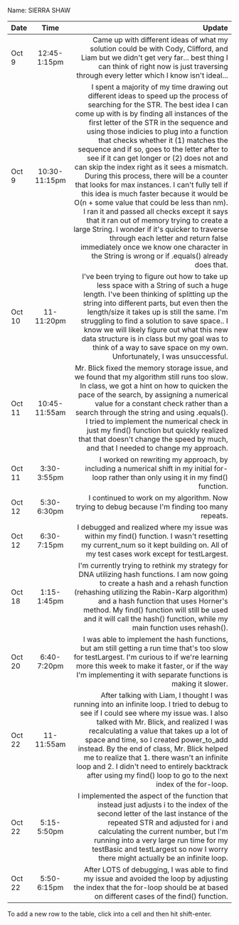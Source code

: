 Name: SIERRA SHAW

| Date   |     Time      |                                                                                                                                                                                                                                                                                                                                                                                                                                                                                                                                                                                                                                                                                                                                                                                                                                                                                                                                       Update |
|:-------|:-------------:|---------------------------------------------------------------------------------------------------------------------------------------------------------------------------------------------------------------------------------------------------------------------------------------------------------------------------------------------------------------------------------------------------------------------------------------------------------------------------------------------------------------------------------------------------------------------------------------------------------------------------------------------------------------------------------------------------------------------------------------------------------------------------------------------------------------------------------------------------------------------------------------------------------------------------------------------:|
| Oct 9  | 12:45-1:15pm  |                                                                                                                                                                                                                                                                                                                                                                                                                                                                                                                                                                                                                                                                                                                Came up with different ideas of what my solution could be with Cody, Clifford, and Liam but we didn't get very far... best thing I can think of right now is just traversing through every letter which I know isn't ideal... |
| Oct 9  | 10:30-11:15pm | I spent a majority of my time drawing out different ideas to speed up the process of searching for the STR. The best idea I can come up with is by finding all instances of the first letter of the STR in the sequence and using those indicies to plug into a function that checks whether it (1) matches the sequence and if so, goes to the letter after to see if it can get longer or (2) does not and can skip the index right as it sees a mismatch. During this process, there will be a counter that looks for max instances. I can't fully tell if this idea is much faster because it would be O(n + some value that could be less than nm). I ran it and passed all checks except it says that it ran out of memory trying to create a large String. I wonder if it's quicker to traverse through each letter and return false immediately once we know one character in the String is wrong or if .equals() already does that. |
| Oct 10 |  11-11:20pm   |                                                                                                                                                                                                                                                                                                                                                                                                                                                                                     I've been trying to figure out how to take up less space with a String of such a huge length. I've been thinking of splitting up the string into different parts, but even then the length/size it takes up is still the same. I'm struggling to find a solution to save space.. I know we will likely figure out what this new data structure is in class but my goal was to think of a way to save space on my own. Unfortunately, I was unsuccessful. |
| Oct 11 | 10:45-11:55am |                                                                                                                                                                                                                                                                                                                                                                                                                                                                               Mr. Blick fixed the memory storage issue, and we found that my algorithm still runs too slow. In class, we got a hint on how to quicken the pace of the search, by assigning a numerical value for a constant check rather than a search through the string and using .equals(). I tried to implement the numerical check in just my find() function but quickly realized that that doesn't change the speed by much, and that I needed to change my approach. |
| Oct 11 |  3:30-3:55pm  |                                                                                                                                                                                                                                                                                                                                                                                                                                                                                                                                                                                                                                                                                                                                                                                                    I worked on rewriting my approach, by including a numerical shift in my initial for-loop rather than only using it in my find() function. |
| Oct 12 |  5:30-6:30pm  |                                                                                                                                                                                                                                                                                                                                                                                                                                                                                                                                                                                                                                                                                                                                                                                                                                               I continued to work on my algorithm. Now trying to debug because I'm finding too many repeats. |
| Oct 12 |  6:30-7:15pm  |                                                                                                                                                                                                                                                                                                                                                                                                                                                                                                                                                                                                                                                                                                                                                            I debugged and realized where my issue was within my find() function. I wasn't resetting my current_num so it kept building on. All of my test cases work except for testLargest. |
| Oct 18 |  1:15-1:45pm  |                                                                                                                                                                                                                                                                                                                                                                                                                                                                                                                                                                                          I'm currently trying to rethink my strategy for DNA utilizing hash functions. I am now going to create a hash and a rehash function (rehashing utilizing the Rabin-Karp algorithm) and a hash function that uses Horner's method. My find() function will still be used and it will call the hash() function, while my main function uses rehash(). |
| Oct 20 |  6:40-7:20pm  |                                                                                                                                                                                                                                                                                                                                                                                                                                                                                                                                                                                                                                                                               I was able to implement the hash functions, but am still getting a run time that's too slow for testLargest. I'm curious to if we're learning more this week to make it faster, or if the way I'm implementing it with separate functions is making it slower. |
| Oct 22 |  11-11:55am   |                                                                                                                                                                                                                                                                                                                                                                                                                                                 After talking with Liam, I thought I was running into an infinite loop. I tried to debug to see if I could see where my issue was. I also talked with Mr. Blick, and realized I was recalculating a value that takes up a lot of space and time, so I created power_to_add instead. By the end of class, Mr. Blick helped me to realize that 1. there wasn't an infinite loop and 2. I didn't need to entirely backtrack after using my find() loop to go to the next index of the for-loop. |
| Oct 22 |  5:15-5:50pm  |                                                                                                                                                                                                                                                                                                                                                                                                                                                                                                                                                                                                  I implemented the aspect of the function that instead just adjusts i to the index of the second letter of the last instance of the repeated STR and adjusted for i and calculating the current number, but I'm running into a very large run time for my testBasic and testLargest so now I worry there might actually be an infinite loop. |
| Oct 22 |  5:50-6:15pm  |                                                                                                                                                                                                                                                                                                                                                                                                                                                                                                                                                                                                                                                                                                                                                             After LOTS of debugging, I was able to find my issue and avoided the loop by adjusting the index that the for-loop should be at based on different cases of the find() function. |


To add a new row to the table, click into a cell and then hit shift-enter.